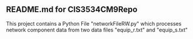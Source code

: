 ## README.md for CIS3534CM9Repo

This project contains a Python File "networkFileRW.py" which processes
network component data from two data files "equip_r.txt" and "equip_s.txt"